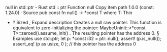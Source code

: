 null in std::ptr - Rust
std
::
ptr
Function
null
Copy item path
1.0.0 (const: 1.24.0)
·
Source
pub const fn null<T>() ->
*const T
where
    T:
Thin
+ ?
Sized
,
Expand description
Creates a null raw pointer.
This function is equivalent to zero-initializing the pointer:
MaybeUninit::<*const T>::zeroed().assume_init()
.
The resulting pointer has the address 0.
§
Examples
use
std::ptr;
let
p:
*const
i32 = ptr::null();
assert!
(p.is_null());
assert_eq!
(p
as
usize,
0
);
// this pointer has the address 0